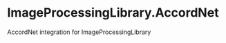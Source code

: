 ImageProcessingLibrary.AccordNet
================================

AccordNet integration for ImageProcessingLibrary
